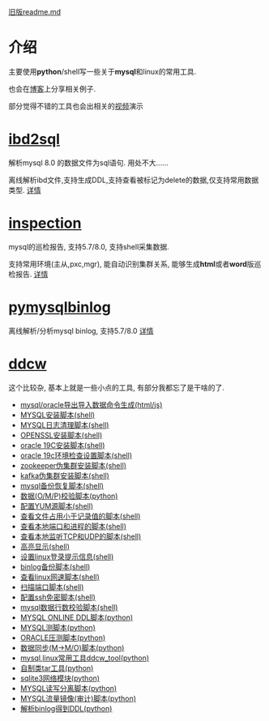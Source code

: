 [旧版readme.md](https://github.com/ddcw/ddcw/blob/master/README_OLD.md)

# 介绍

主要使用**python**/shell写一些关于**mysql**和linux的常用工具. 

也会在[博客](https://cloud.tencent.com/developer/user/1130242)上分享相关例子.

部分觉得不错的工具也会出相关的[视频](https://space.bilibili.com/448260423)演示



# [ibd2sql](https://github.com/ddcw/ibd2sql)

解析mysql 8.0 的数据文件为sql语句. 用处不大...... 

离线解析ibd文件,支持生成DDL,支持查看被标记为delete的数据,仅支持常用数据类型. [详情](https://github.com/ddcw/ibd2sql)



# [inspection](https://github.com/ddcw/inspection)

mysql的巡检报告, 支持5.7/8.0,  支持shell采集数据.

支持常用环境(主从,pxc,mgr), 能自动识别集群关系, 能够生成**html**或者**word**版巡检报告. [详情](https://github.com/ddcw/inspection)



# [pymysqlbinlog]([https://github.com/ddcw/innodb_status](https://github.com/ddcw/pymysqlbinlog))

离线解析/分析mysql binlog, 支持5.7/8.0 [详情](https://github.com/ddcw/pymysqlbinlog)



# [ddcw](https://github.com/ddcw/ddcw)

这个比较杂, 基本上就是一些小点的工具, 有部分我都忘了是干啥的了. 

- [mysql/oracle导出导入数据命令生成(html/js)](https://github.com/ddcw/ddcw/blob/master/html/GetImportExportCommand.html)
- [MYSQL安装脚本(shell)](https://github.com/ddcw/ddcw/blob/master/install_shells/MysqlInstallerByDDCW_ei_1.0.sh)
- [MYSQL日志清理脚本(shell)](https://github.com/ddcw/ddcw/blob/master/shells/MysqlClearLog.sh)
- [OPENSSL安装脚本(shell)](https://github.com/ddcw/ddcw/blob/master/install_shells/OpensslInstall.sh)
- [oracle 19C安装脚本(shell)](https://github.com/ddcw/ddcw/blob/master/install_shells/oracle19c_install_2.2.sh)
- [oracle 19c环境检查设置脚本(shell)](https://github.com/ddcw/ddcw/blob/master/shells/CheckOracleENV_19c.sh)
- [zookeeper伪集群安装脚本(shell)](https://github.com/ddcw/ddcw/blob/master/install_shells/ZK_PseudoCluster_install.sh)
- [kafka伪集群安装脚本(shell)](https://github.com/ddcw/ddcw/blob/master/install_shells/kafka_PseudoCluster.sh)
- [mysql备份恢复脚本(shell)](https://github.com/ddcw/ddcw/tree/master/shells/BackupRestoreMysqlByDDCW)
- [数据(O/M/P)校验脚本(python)](https://github.com/ddcw/ddcw/tree/master/shells/%E6%95%B0%E6%8D%AE%E6%A0%A1%E9%AA%8C)
- [配置YUM源脚本(shell)](https://github.com/ddcw/ddcw/blob/master/shells/autoconfig_YUM.sh)
- [查看文件占用小于记录值的脚本(shell)](https://github.com/ddcw/ddcw/blob/master/shells/dulsdiffddcw.sh)
- [查看本地端口和进程的脚本(shell)](https://github.com/ddcw/ddcw/blob/master/shells/getLocalPortProcess.sh)
- [查看本地监听TCP和UDP的脚本(shell)](https://github.com/ddcw/ddcw/blob/master/shells/getTCPorUDP.sh)
- [高亮显示(shell)](https://github.com/ddcw/ddcw/blob/master/shells/grepDDCW.sh)
- [设置linux登录提示信息(shell)](https://github.com/ddcw/ddcw/blob/master/shells/login.sh)
- [binlog备份脚本(shell)](https://github.com/ddcw/ddcw/blob/master/shells/mysqlBinlogSYNC.sh)
- [查看linux网速脚本(shell)](https://github.com/ddcw/ddcw/blob/master/shells/net_rates.sh)
- [扫描端口脚本(shell)](https://github.com/ddcw/ddcw/blob/master/shells/scanportDDCW.sh)
- [配置ssh免密脚本(shell)](https://github.com/ddcw/ddcw/blob/master/shells/sshNopasswd)
- [mysql数据行数校验脚本(shell)](https://github.com/ddcw/ddcw/blob/master/shells/tableCheckSum.sh)
- [MYSQL ONLINE DDL脚本(python)](https://github.com/ddcw/ddcw/tree/master/python/mysql-onlineDDL)
- [MYSQL测脚本(python)](https://github.com/ddcw/ddcw/tree/master/python/mysql%E5%8E%8B%E6%B5%8B)
- [ORACLE压测脚本(python)](https://github.com/ddcw/ddcw/tree/master/python/oracle%E5%8E%8B%E6%B5%8B)
- [数据同步(M->M/O)脚本(python)](https://github.com/ddcw/ddcw/tree/master/python/%E6%95%B0%E6%8D%AE%E5%90%8C%E6%AD%A5)
- [mysql,linux常用工具ddcw_tool(python)](https://github.com/ddcw/ddcw/blob/master/python/ddcw_tool.py)
- [自制类tar工具(python)](https://github.com/ddcw/ddcw/blob/master/python/ddcw_tar.py)
- [sqlite3网络模块(python)](https://github.com/ddcw/ddcw/blob/master/python/sqlite3_net.py)
- [MYSQL读写分离脚本(python)](https://github.com/ddcw/ddcw/blob/master/python/mysql_rw.py)
- [MYSQL流量镜像(审计)脚本(python)](https://github.com/ddcw/ddcw/blob/master/python/mysql_monitor.py)
- [解析binlog得到DDL(python)](https://github.com/ddcw/ddcw/blob/master/python/getddl_frombinlog.py)
